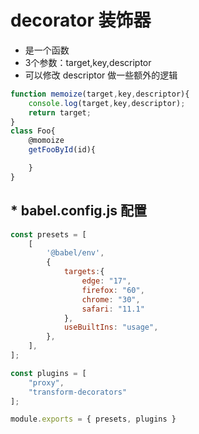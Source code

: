 # decorator 装饰器
- 是一个函数
- 3个参数：target,key,descriptor
- 可以修改 descriptor 做一些额外的逻辑
```javascript
function memoize(target,key,descriptor){
    console.log(target,key,descriptor);
    return target;
}
class Foo{
    @momoize
    getFooById(id){

    }
}
```

## * babel.config.js 配置
```javascript
const presets = [
    [
        '@babel/env',
        {
            targets:{
                edge: "17",
                firefox: "60",
                chrome: "30",
                safari: "11.1"
            },
            useBuiltIns: "usage",
        },
    ],
];

const plugins = [
    "proxy",
    "transform-decorators"
];

module.exports = { presets, plugins }
```